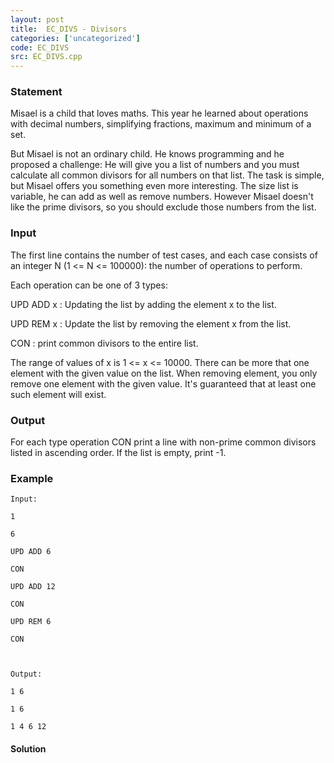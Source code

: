```yaml
---
layout: post
title:  EC_DIVS - Divisors
categories: ['uncategorized']
code: EC_DIVS
src: EC_DIVS.cpp
---
```


### **Statement**

Misael is a child that loves maths. This year he learned about operations with
decimal numbers, simplifying fractions, maximum and minimum of a set.

But Misael is not an ordinary child. He knows programming and he proposed a
challenge: He will give you a list of numbers and you must calculate all
common divisors for all numbers on that list. The task is simple, but Misael
offers you something even more interesting. The size list is variable, he can
add as well as remove numbers. However Misael doesn't like the prime divisors,
so you should exclude those numbers from the list.

### Input

The first line contains the number of test cases, and each case consists of an
integer N (1  <= N <= 100000): the number of operations to perform.

Each operation can be one of 3 types:

UPD ADD x : Updating the list by adding the element x to the list.

UPD REM x : Update the list by removing the element x from the list.

CON : print common divisors to the entire list.

The range of values ​​of x is 1  <= x <= 10000. There can be more that
one element with the given value on the list. When removing element, you only
remove one element with the given value. It's guaranteed that at least one
such element will exist.

### Output

For each type operation CON print a line with non-prime common divisors listed
in ascending order. If the list is empty, print -1.

### Example

    
    
    Input:
    1
    6
    UPD ADD 6
    CON
    UPD ADD 12
    CON
    UPD REM 6
    CON
    
    Output:
    1 6
    1 6
    1 4 6 12



#### **Solution**




